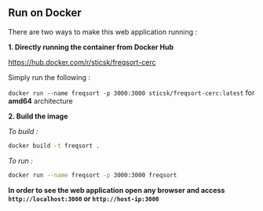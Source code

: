 ## Run on Docker

There are two ways to make this web application running :

**1. Directly running the container from Docker Hub**

https://hub.docker.com/r/sticsk/freqsort-cerc

Simply run the following : 

`docker run --name freqsort -p 3000:3000 sticsk/freqsort-cerc:latest` for **amd64** architecture

**2. Build the image**

*To build :*
```bash
docker build -t freqsort .
```
*To run :*
```bash
docker run --name freqsort -p 3000:3000 freqsort
```

**In order to see the web application open any browser and access `http://localhost:3000` or `http://host-ip:3000`**
